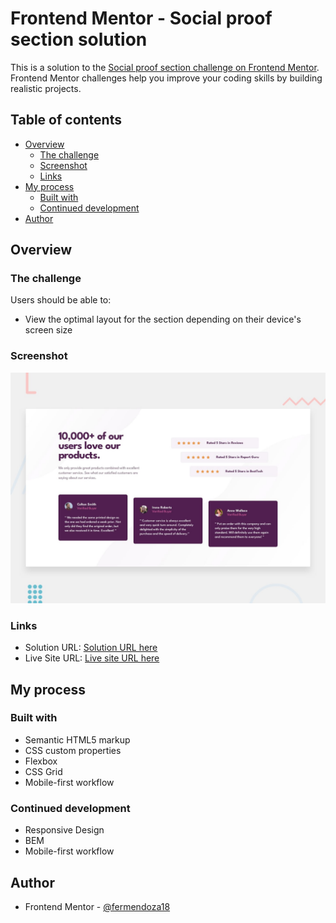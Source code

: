 # Frontend Mentor - Social proof section solution

This is a solution to the [Social proof section challenge on Frontend Mentor](https://www.frontendmentor.io/challenges/social-proof-section-6e0qTv_bA). Frontend Mentor challenges help you improve your coding skills by building realistic projects. 

## Table of contents

- [Overview](#overview)
  - [The challenge](#the-challenge)
  - [Screenshot](#screenshot)
  - [Links](#links)
- [My process](#my-process)
  - [Built with](#built-with)
  - [Continued development](#continued-development)
- [Author](#author)

## Overview

### The challenge

Users should be able to:

- View the optimal layout for the section depending on their device's screen size

### Screenshot

![](./images/desktop-preview.jpg)

### Links

- Solution URL: [Solution URL here](https://github.com/nimrodcode/Social-Proof-Section-FM)
- Live Site URL: [Live site URL here](https://nimrodcode.github.io/Social-Proof-Section-FM/)

## My process

### Built with

- Semantic HTML5 markup
- CSS custom properties
- Flexbox
- CSS Grid
- Mobile-first workflow

### Continued development

- Responsive Design
- BEM
- Mobile-first workflow

## Author

- Frontend Mentor - [@fermendoza18](https://www.frontendmentor.io/profile/fermendoza18)

